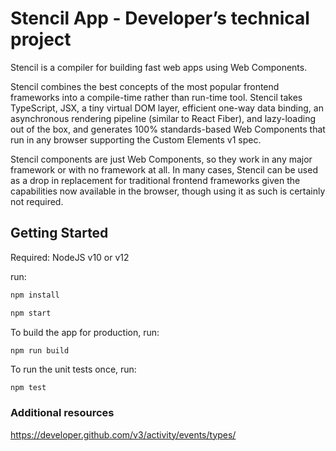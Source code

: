 # Stencil App - Developer’s technical project

Stencil is a compiler for building fast web apps using Web Components.

Stencil combines the best concepts of the most popular frontend frameworks into a compile-time rather than run-time tool.  Stencil takes TypeScript, JSX, a tiny virtual DOM layer, efficient one-way data binding, an asynchronous rendering pipeline (similar to React Fiber), and lazy-loading out of the box, and generates 100% standards-based Web Components that run in any browser supporting the Custom Elements v1 spec.

Stencil components are just Web Components, so they work in any major framework or with no framework at all. In many cases, Stencil can be used as a drop in replacement for traditional frontend frameworks given the capabilities now available in the browser, though using it as such is certainly not required.


## Getting Started

Required: NodeJS v10 or v12

run:

```bash
npm install
```

```bash
npm start
```

To build the app for production, run:

```bash
npm run build
```

To run the unit tests once, run:

```
npm test
```



### Additional resources
https://developer.github.com/v3/activity/events/types/

